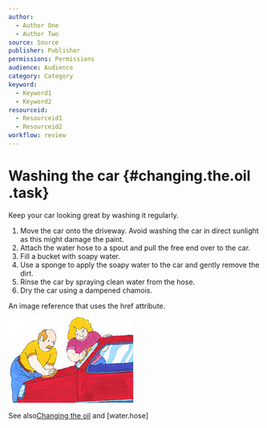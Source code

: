 ```yaml
---
author:
  - Author One
  - Author Two
source: Source
publisher: Publisher
permissions: Permissions
audience: Audience
category: Category
keyword:
  - Keyword1
  - Keyword2
resourceid:
  - Resourceid1
  - Resourceid2
workflow: review
---
```


# Washing the car {#changing.the.oil .task}


Keep your car looking great by washing it regularly.

1.  Move the car onto the driveway. Avoid washing the car in direct sunlight as this might damage the paint.
1.  Attach the water hose to a spout and pull the free end over to the car.
1.  Fill a bucket with soapy water.
1.  Use a sponge to apply the soapy water to the car and gently remove the dirt.
1.  Rinse the car by spraying clean water from the hose.
1.  Dry the car using a dampened chamois.

An image reference that uses the href attribute. 

![washing the car](../image/carwash.jpg)


See also[Changing the oil](changingtheoil.md) and [water.hose] 